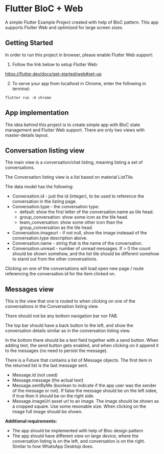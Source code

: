 #  Flutter BloC + Web

A simple Flutter Example Project created with help of BloC pattern. This app supports Flutter Web and optimized for large screen sizes.


## Getting Started

In order to run this project in browser, please enable Flutter Web support:

1. Follow the link below to setup Flutter Web:

https://flutter.dev/docs/get-started/web#set-up

2. To serve your app from localhost in Chrome, enter the following in terminal:

`flutter run -d chrome`


## App implementation

The idea behind this project is to create simple app with BloC state management and Flutter Web support.
There are only two views with master-details layout.

Conversation listing view
-------------------------

The main view is a conversation/chat listing, meaning listing a set of conversations.

The Conversation listing view is a list based on material ListTile.

The data model has the following:
- Conversation.id - just the id (integer), to be used to reference the conversation in the listing page.
- Conversation.type - the conversation type:
  - default: show the first letter of the conversation.name as tile head.
  - group_conversation: show some icon as the tile head.
  - team_conversation: show some other icon than the group_conversation as the tile head.
- Conversation.imageurl - if not null, show the image insteaad of the conversation.type description above.
- Conversation.name - string that is the name of the conversation.
- Conversation.unread - number of unread messages. If > 0 the count should be shown somehow, and the list tile should be different somehow to stand out from the other conversations.

Clicking on one of the conversations will load open new page / route referencing the conversation.id for the item
clicked on.


Messages view
--------------------------

This is the view that one is routed to when clicking on one of the conversations in the Conversation listing view.

There should not be any bottom navigation bar nor FAB.

The top bar should have a back button to the left, and show the conversation details similar as in the
conversation listing view.

In the bottom there should be a text field together with a send button. 
When adding text, the send button gets enabled, and when clicking on it append it to the messages (no need to persist the message).

There is a Future that contains a list of Message objects. 
The first item in the returned list is the last message sent.

- Message.id (not used)
- Message.message (the actual text)
- Message.sentByMe (boolean to indicate if the app user was the sender of the message or not). If false the
  message should be on the left sidee, if true then it should be on the right side.
- Message.imageUrl asset url to an image. The image should be shown as a cropped square. Use some resonable size. When clicking on the image full image should be shown.

**Additional requirements:**
- The app should be implemented with help of Bloc design pattern
- The app should have different view on large device, where the conversation listing is on the left, and conversation is on the right. Similar to how WhatsApp Desktop does.
